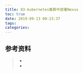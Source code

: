 ```yaml
---
title: 03-kubernetes集群中部署Nexus
toc: true
date: 2019-09-13 00:23:37
tags:
categories:
---
```






## 参考资料
> - []()
> - []()
